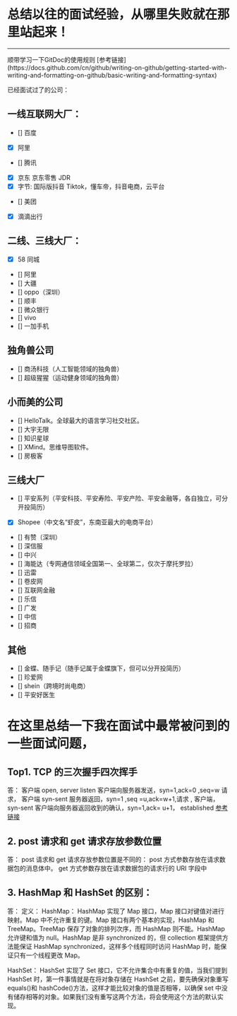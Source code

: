 # 总结以往的面试经验，从哪里失败就在那里站起来！

<hr>
顺带学习一下GitDoc的使用规则
[参考链接](https://docs.github.com/cn/github/writing-on-github/getting-started-with-writing-and-formatting-on-github/basic-writing-and-formatting-syntax)

已经面试过了的公司：

## 一线互联网大厂：

- [] 百度
- [x] 阿里
- [] 腾讯
- [x] 京东 京东零售 JDR
- [x] 字节: 国际版抖音 Tiktok，懂车帝，抖音电商，云平台
- [] 美团
- [x] 滴滴出行

## 二线、三线大厂：

- [x] 58 同城
- [] 阿里
- [] 大疆
- [] oppo（深圳）
- [] 顺丰
- [] 微众银行
- [] vivo
- [] 一加手机

## 独角兽公司

- [] 商汤科技（人工智能领域的独角兽）
- [] 超级猩猩（运动健身领域的独角兽）

## 小而美的公司

- [] HelloTalk。全球最大的语言学习社交社区。
- [] 大宇无限
- [] 知识星球
- [] XMind。思维导图软件。
- [] 房极客

## 三线大厂

- [] 平安系列（平安科技、平安寿险、平安产险、平安金融等，各自独立，可分开投简历）
- [x] Shopee（中文名“虾皮”，东南亚最大的电商平台）
- [] 有赞（深圳）
- [] 深信服
- [] 中兴
- [] 海能达（专网通信领域全国第一、全球第二，仅次于摩托罗拉）
- [] 迅雷
- [] 卷皮网
- [] 互联网金融
- [] 乐信
- [] 广发
- [] 中信
- [] 招商

## 其他

- [] 金蝶、随手记（随手记属于金蝶旗下，但可以分开投简历）
- [] 珍爱网
- [] shein（跨境时尚电商）
- [] 平安好医生

# 在这里总结一下我在面试中最常被问到的一些面试问题，

## Top1. TCP 的三次握手四次挥手

答：
客户端 open, server listen
客户端向服务器发送，syn=1,ack=0 ,seq=w 请求， 客户端 syn-sent
服务器返回，syn=1 ,seq =u,ack=w+1,请求 , 客户端，syn-sent
客户端向服务器返回收到的确认，syn=1,ack= u+1， established
[参考链接](https://www.pianshen.com/article/6422926311/)

## 2. post 请求和 get 请求存放参数位置

答：
post 请求和 get 请求存放参数位置是不同的：
post 方式参数存放在请求数据包的消息体中。 get 方式参数存放在请求数据包的请求行的 URI 字段中

## 3. HashMap 和 HashSet 的区别：

答：
定义：
HashMap： HashMap 实现了 Map 接口，Map 接口对键值对进行映射。Map 中不允许重复的键。Map 接口有两个基本的实现，HashMap 和 TreeMap。TreeMap 保存了对象的排列次序，而 HashMap 则不能。HashMap 允许键和值为 null。HashMap 是非 synchronized 的，但 collection 框架提供方法能保证 HashMap synchronized，这样多个线程同时访问 HashMap 时，能保证只有一个线程更改 Map。

HashSet： HashSet 实现了 Set 接口，它不允许集合中有重复的值，当我们提到 HashSet 时，第一件事情就是在将对象存储在 HashSet 之前，要先确保对象重写 equals()和 hashCode()方法，这样才能比较对象的值是否相等，以确保 set 中没有储存相等的对象。如果我们没有重写这两个方法，将会使用这个方法的默认实现。
